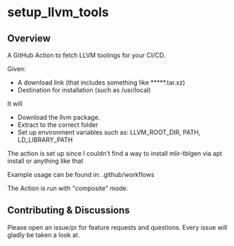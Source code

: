 # setup_llvm_tools

## Overview
A GitHub Action to fetch LLVM toolings for your CI/CD. 


Given:
- A download link (that includes something like *****.tar.xz)
- Destination for installation (such as /usr/local)

It will
- Download the llvm package.
- Extract to the correct folder
- Set up environment variables such as: LLVM_ROOT_DIR, PATH, LD_LIBRARY_PATH

The action is set up since I couldn't find a way to install mlir-tblgen via apt install or anything like that

Example usage can be found in: .github/workflows

The Action is run with "composite" mode.
## Contributing & Discussions

Please open an issue/pr for feature requests and questions. Every issue will gladly be taken a look at.

